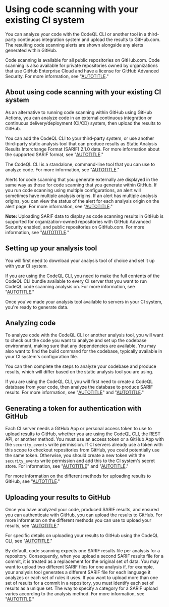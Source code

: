 # Using code scanning with your existing CI system

You can analyze your code with the CodeQL CLI or another tool in a third-party continuous integration system and upload the results to GitHub.com. The resulting code scanning alerts are shown alongside any alerts generated within GitHub.

Code scanning is available for all public repositories on GitHub.com. Code scanning is also available for private repositories owned by organizations that use GitHub Enterprise Cloud and have a license for GitHub Advanced Security. For more information, see "[AUTOTITLE](/get-started/learning-about-github/about-github-advanced-security)."

## About using code scanning with your existing CI system

As an alternative to running code scanning within GitHub using GitHub Actions, you can analyze code in an external continuous integration or continuous delivery/deployment (CI/CD) system, then upload the results to GitHub.

You can add the CodeQL CLI to your third-party system, or use another third-party static analysis tool that can produce results as Static Analysis Results Interchange Format (SARIF) 2.1.0 data. For more information about the supported SARIF format, see "[AUTOTITLE](/code-security/code-scanning/integrating-with-code-scanning/sarif-support-for-code-scanning)."

The CodeQL CLI is a standalone, command-line tool that you can use to analyze code. For more information, see "[AUTOTITLE](/code-security/codeql-cli/getting-started-with-the-codeql-cli/about-the-codeql-cli)."

Alerts for code scanning that you generate externally are displayed in the same way as those for  code scanning that you generate within GitHub. 
If you run code scanning using multiple configurations, an alert will sometimes have multiple analysis origins. If an alert has multiple analysis origins, you can view the status of the alert for each analysis origin on the alert page. For more information, see "[AUTOTITLE](/code-security/code-scanning/managing-code-scanning-alerts/about-code-scanning-alerts#about-analysis-origins)."

<div class="ghd-spotlight ghd-spotlight-note border rounded-1 my-3 p-3 f5 color-border-accent-emphasis color-bg-accent">

**Note:** Uploading SARIF data to display as code scanning results in GitHub is supported for organization-owned repositories with GitHub Advanced Security enabled, and public repositories on GitHub.com. For more information, see "[AUTOTITLE](/repositories/managing-your-repositorys-settings-and-features/enabling-features-for-your-repository/managing-security-and-analysis-settings-for-your-repository)."

</div>

## Setting up your analysis tool

You will first need to download your analysis tool of choice and set it up with your CI system.

If you are using the CodeQL CLI, you need to make the full contents of the CodeQL CLI bundle available to every CI server that you want to run CodeQL code scanning analysis on.  For more information, see "[AUTOTITLE](/code-security/codeql-cli/getting-started-with-the-codeql-cli/setting-up-the-codeql-cli)."

Once you've made your analysis tool available to servers in your CI system, you're ready to generate data.

## Analyzing code

To analyze code with the CodeQL CLI or another analysis tool, you will want to check out the code you want to analyze and set up the codebase environment, making sure that any dependencies are available. You may also want to find the build command for the codebase, typically available in your CI system's configuration file.

You can then complete the steps to analyze your codebase and produce results, which will differ based on the static analysis tool you are using.

If you are using the CodeQL CLI, you will first need to create a CodeQL database from your code, then analyze the database to produce SARIF results. For more information, see "[AUTOTITLE](/code-security/codeql-cli/getting-started-with-the-codeql-cli/preparing-your-code-for-codeql-analysis)" and "[AUTOTITLE](/code-security/codeql-cli/getting-started-with-the-codeql-cli/analyzing-your-code-with-codeql-queries)."

## Generating a token for authentication with GitHub

Each CI server needs a GitHub App or personal access token to use to upload results to GitHub, whether you are using the CodeQL CLI, the REST API, or another method. You must use an access token or a GitHub App with the `security_events` write permission. If CI servers already use a token with this scope to checkout repositories from GitHub, you could potentially use the same token. Otherwise, you should create a new token with the `security_events` write permission and add this to the CI system's secret store. For information, see "[AUTOTITLE](/apps/creating-github-apps)" and "[AUTOTITLE](/authentication/keeping-your-account-and-data-secure/creating-a-personal-access-token)."

For more information on the different methods for uploading results to GitHub, see "[AUTOTITLE](/code-security/code-scanning/integrating-with-code-scanning/uploading-a-sarif-file-to-github)."

## Uploading your results to GitHub

Once you have analyzed your code, produced SARIF results, and ensured you can authenticate with GitHub, you can upload the results to GitHub. For more information on the different methods you can use to upload your results, see "[AUTOTITLE](/code-security/code-scanning/integrating-with-code-scanning/uploading-a-sarif-file-to-github)."

For specific details on uploading your results to GitHub using the CodeQL CLI, see "[AUTOTITLE](/code-security/codeql-cli/getting-started-with-the-codeql-cli/uploading-codeql-analysis-results-to-github)."

By default, code scanning expects one SARIF results file per analysis for a repository. Consequently, when you upload a second SARIF results file for a commit, it is treated as a replacement for the original set of data. You may want to upload two different SARIF files for one analysis if, for example, your analysis tool generates a different SARIF file for each language it analyzes or each set of rules it uses. If you want to upload more than one set of results for a commit in a repository, you must identify each set of results as a unique set. The way to specify a category for a SARIF upload varies according to the analysis method. For more information, see "[AUTOTITLE](/code-security/code-scanning/integrating-with-code-scanning/sarif-support-for-code-scanning#uploading-more-than-one-sarif-file-for-a-commit)."
